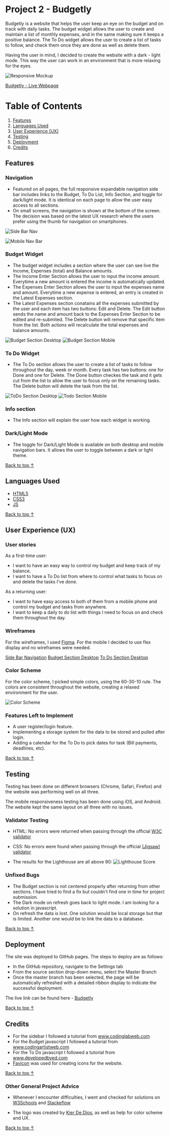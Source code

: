# Project 2 - Budgetly
 
Budgetly is a website that helps the user keep an eye on the budget and on track with daily tasks. The budget widget allows the user to create and maintain a list of monthly expenses, and in the same making sure it keeps a positive balance.
The To Do widget allows the user to create a list of tasks to follow, and check them once they are done as well as delete them.
 
Having the user in mind, I decided to create the website with a dark - light mode. This way the user can work in an environment that is more relaxing for the eyes.
 
![Responsive Mockup](https://github.com/adrian-cucuet/project2-budgetly/main/assets/images/Colors.png)

[Budgetly - Live Webpage](https://adrian-cucuet.github.io/project2-budgetly/)

# Table of Contents

1. [Features](#features)
2. [Languages Used](#languages-used)  
2. [User Experience (UX)](#user-experience-ux)
3. [Testing](#testing)
4. [Deployment](#deployment)
5. [Credits](#credits)

## Features
 
### Navigation
 
 - Featured on all pages, the full responsive expandable navigation side bar includes links to the Budget, To Do List, Info Section, and toggle for dark/light mode. It is identical on each page to allow the user easy access to all sections.
 - On small screens, the navigation is shown at the bottom of the screen. The decision was based on the latest UX research where the users prefer using the thumb for navigation on smartphones.
 
![Side Bar Nav](https://github.com/adrian-cucuet/project2-budgetly/main/assets/images/sidebar-nav.png)
 
![Mobile Nav Bar](https://github.com/adrian-cucuet/project2-budgetly/main/assets/images/mobile-nav.png)
 
### Budget Widget
 
 - The budget widget includes a section where the user can see live the Income, Expenses (total) and Balance amounts.
 - The Income Enter Section allows the user to input the income amount. Everytime a new amount is entered the income is automatically updated.
 - The Expenses Enter Section allows the user to input the expenses name and amount. Everytime a new expense is entered, an entry is created in the Latest Expenses section.
 - The Latest Expenses section conatains all the expenses submitted by the user and each item has two buttons: Edit and Delete. The Edit button sends the name and amount back to the Expenses Enter Section to be edited and re-submited. The Delete button will remove that specific item from the list. Both actions will recalculate the total expenses and balance amounts.
 
![Budget Section Desktop](https://github.com/adrian-cucuet/project2-budgetly/main/assets/images/budget-desktop.png)
![Budget Section Mobile](https://github.com/adrian-cucuet/project2-budgetly/main/assets/images/budget-mobile.png)
 
### To Do Widget
 
 - The To Do section allows the user to create a list of tasks to follow throughout the day, week or month. Every task has two buttons: one for Done and one for Delete. The Done button checkes the task and it gets cut from the list to allow the user to focus only on the remaining tasks. The Delete button will delete the task from the list.
 
![ToDo Section Desktop](https://github.com/adrian-cucuet/project2-budgetly/main/assets/images/todo-desktop.png)
![Todo Section Mobile](https://github.com/adrian-cucuet/project2-budgetly/main/assets/images/todo-mobile.png)
 
### Info section
 
 - The Info section will explain the user how each widget is working. 
 
### Dark/Light Mode
 
 - The toggle for Dark/Light Mode is available on both desktop and mobile navigation bars. It allows the user to toggle between a dark or light theme.

[Back to top &uarr;](#table-of-contents)

## Languages Used

-   [HTML5](https://en.wikipedia.org/wiki/HTML5)
-   [CSS3](https://en.wikipedia.org/wiki/Cascading_Style_Sheets)
-   [JS](https://www.javascript.com/)

[Back to top &uarr;](#table-of-contents)

## User Experience (UX)

### User stories

As a first-time user:

- I want to have an easy way to control my budget and keep track of my balance.
- I want to have a To Do list from where to control what tasks to focus on and delete the tasks I've done.

As a returning user:

- I want to have easy access to both of them from a mobile phone and control my budget and tasks from anywhere.
- I want to keep a daily to do list with things I need to focus on and check them throughout the day.

### Wireframes
 
For the wireframes, I used [Figma](https://www.figma.com/). For the mobile I decided to use flex display and no wireframes were needed.

[Side Bar Navigation](https://github.com/adrian-cucuet/project2-budgetly/main/assets/images/Desktop-Sidebar-Expanded.png)
[Budget Section Desktop](https://github.com/adrian-cucuet/project2-budgetly/main/assets/images/Desktop-BudgetCalculatorPage.png)
[To Do Section Desktop](https://github.com/adrian-cucuet/project2-budgetly/main/assets/images/Desktop-ToDoList.png)

### Color Scheme

For the color scheme, I picked simple colors, using the 60-30-10 rule. The colors are consistent throughout the website, creating a relaxed environment for the user.

![Color Scheme](https://github.com/adrian-cucuet/project2-budgetly/main/assets/images/Colors.png)

### Features Left to Implement
 
- A user register/login feature.
- Implementing a storage system for the data to be stored and pulled after login.
- Adding a calendar for the To Do to pick dates for task (Bill payments, deadlines, etc).

[Back to top &uarr;](#table-of-contents)
 
## Testing
 
Testing has been done on different browsers (Chrome, Safari, Firefox) and the website was performing well on all three.
 
The mobile responsiveness testing has been done using iOS, and Android. The website kept the same layout on all three with no issues.
 
### Validator Testing
 
- HTML: No errors were returned when passing through the official [W3C validator](https://github.com/adrian-cucuet/project2-budgetly/main/assets/images/Colors.png)
- CSS: No errors were found when passing through the official [(Jigsaw) validator](https://github.com/adrian-cucuet/project2-budgetly/main/assets/images/Colors.png)
 
- The results for the Lighthouse are all above 90:
 ![Lighthouse Score](https://github.com/adrian-cucuet/project2-budgetly/main/assets/images/Colors.png)
 
### Unfixed Bugs

- The Budget section is not centered properly after returning from other sections. I have tried to find a fix but couldn't find one in time for project submission.
- The Dark mode on refresh goes back to light mode. I am looking for a solution in javascript.
- On refresh the data is lost. One solution would be local storage but that is limited. Another one would be to link the data to a database.


[Back to top &uarr;](#table-of-contents)
 
## Deployment
 
The site was deployed to GitHub pages. The steps to deploy are as follows:
- In the GitHub repository, navigate to the Settings tab
- From the source section drop-down menu, select the Master Branch
- Once the master branch has been selected, the page will be automatically refreshed with a       detailed ribbon display to indicate the successful deployment.
 
The live link can be found here - [Budgetly](https://adrian-cucuet.github.io/project2-budgetly/)
 
[Back to top &uarr;](#table-of-contents)

## Credits
 
- For the sidebar I followed a tutorial from www.codinglabweb.com
- For the Budget javascript I followed a tutorial from www.codingartistweb.com
- For the To Do javascript I followed a tutorial from www.developedbyed.com
- [Favicon](https://favicon.io/favicon-generator/) was used for creating icons for the website.
 
[Back to top &uarr;](#table-of-contents)

### Other General Project Advice
 
- Whenever I encounter difficulties, I went and checked for solutions on [W3Schools](https://www.w3schools.com/) and [Stackeflow](https://stackoverflow.com/)

- The logo was created by [Kier De Dios](https://kierdedios.com/), as well as help for color scheme and UX.

[Back to top &uarr;](#table-of-contents)